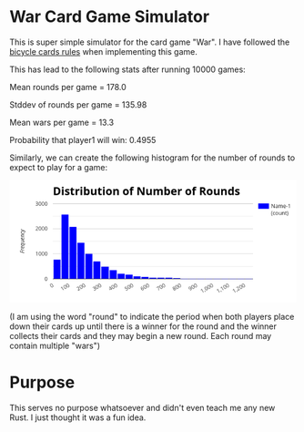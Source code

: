 # War Card Game Simulator

This is super simple simulator for the card game "War". I have followed the [bicycle cards rules](https://bicyclecards.com/how-to-play/war/) when implementing this game. 

This has lead to the following stats after running 10000 games:

Mean rounds per game = 178.0

Stddev of rounds per game = 135.98

Mean wars per game = 13.3

Probability that player1 will win: 0.4955


Similarly, we can create the following histogram for the number of rounds to expect to play for a game:

![histogram](https://github.com/zaporter/war_simulator/blob/master/rounds_dist.png)



(I am using the word "round" to indicate the period when both players place down their cards up until there is a winner for the round and the winner collects their cards and they may begin a new round. Each round may contain multiple "wars")


# Purpose

This serves no purpose whatsoever and didn't even teach me any new Rust. I just thought it was a fun idea.
